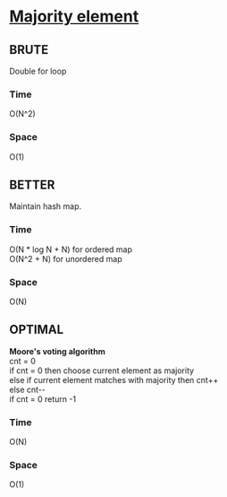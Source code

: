 # [Majority element](../Code/majorty_element.cpp)

## BRUTE
Double for loop
### Time
O(N^2)
### Space
O(1)

## BETTER
Maintain hash map.
### Time
O(N * log N + N) for ordered map  
O(N^2 + N) for unordered map  
### Space
O(N)

## OPTIMAL
__Moore's voting algorithm__  
cnt = 0  
if cnt = 0 then choose current element as majority  
else if current element matches with majority then cnt++  
else cnt--  
if cnt = 0 return -1  
### Time
O(N)
### Space
O(1)